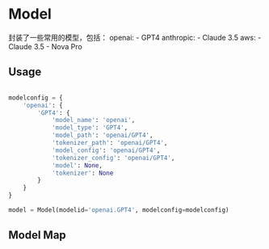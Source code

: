 # Model

封装了一些常用的模型，包括：
    openai:
        - GPT4
    anthropic:
        - Claude 3.5
    aws:
        - Claude 3.5
        - Nova Pro

## Usage

```python

modelconfig = {
    'openai': {
        'GPT4': {
            'model_name': 'openai',
            'model_type': 'GPT4',
            'model_path': 'openai/GPT4',
            'tokenizer_path': 'openai/GPT4',
            'model_config': 'openai/GPT4',
            'tokenizer_config': 'openai/GPT4',
            'model': None,
            'tokenizer': None
        }
    }
}

model = Model(modelid='openai.GPT4', modelconfig=modelconfig)


```

## Model Map

```python
```